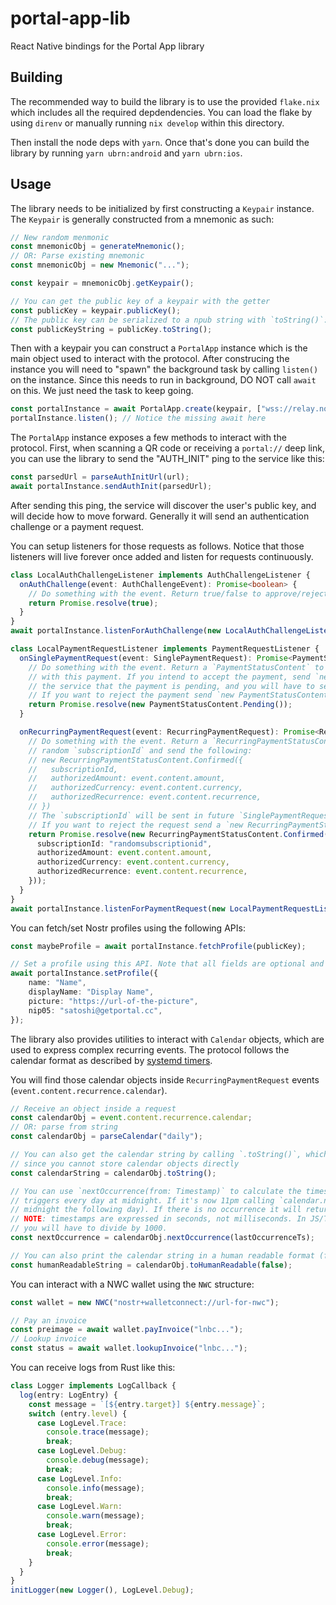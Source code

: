 # portal-app-lib

React Native bindings for the Portal App library

## Building

The recommended way to build the library is to use the provided `flake.nix` which includes all the required depdendencies. You can load the flake by using `direnv` or manually running `nix develop` within this directory.

Then install the node deps with `yarn`. Once that's done you can build the library by running `yarn ubrn:android` and `yarn ubrn:ios`.

## Usage

The library needs to be initialized by first constructing a `Keypair` instance. The `Keypair` is generally constructed from a mnemonic as such:

```ts
// New random menmonic
const mnemonicObj = generateMnemonic();
// OR: Parse existing mnemonic
const mnemonicObj = new Mnemonic("...");

const keypair = mnemonicObj.getKeypair();

// You can get the public key of a keypair with the getter
const publicKey = keypair.publicKey();
// The public key can be serialized to a npub string with `toString()`:
const publicKeyString = publicKey.toString();
```

Then with a keypair you can construct a `PortalApp` instance which is the main object used to interact with the protocol. After construcing the instance you will need to "spawn" the background task by calling `listen()` on the instance. Since this needs to run in background, DO NOT call `await` on this. We just need the task to keep going.

```ts
const portalInstance = await PortalApp.create(keypair, ["wss://relay.nostr.net"]);
portalInstance.listen(); // Notice the missing await here
```

The `PortalApp` instance exposes a few methods to interact with the protocol. First, when scanning a QR code or receiving a `portal://` deep link, you can use the library to send the "AUTH_INIT" ping to the service like this:

```ts
const parsedUrl = parseAuthInitUrl(url);
await portalInstance.sendAuthInit(parsedUrl);
```

After sending this ping, the service will discover the user's public key, and will decide how to move forward. Generally it will send an authentication challenge or a payment request.

You can setup listeners for those requests as follows. Notice that those listeners will live forever once added and listen for requests continuously.

```ts
class LocalAuthChallengeListener implements AuthChallengeListener {
  onAuthChallenge(event: AuthChallengeEvent): Promise<boolean> {
    // Do something with the event. Return true/false to approve/reject the request
    return Promise.resolve(true);
  }
}
await portalInstance.listenForAuthChallenge(new LocalAuthChallengeListener());
```

```ts
class LocalPaymentRequestListener implements PaymentRequestListener {
  onSinglePaymentRequest(event: SinglePaymentRequest): Promise<PaymentStatusContent> {
    // Do something with the event. Return a `PaymentStatusContent` to signal the service what you intend to do
    // with this payment. If you intend to accept the payment, send `new PaymentStatusContent.Pending()`. This signals
    // the service that the payment is pending, and you will have to send it via NWC (see below).
    // If you want to reject the payment send `new PaymentStatusContent.Rejected({ reason: 'User rejected' })`.
    return Promise.resolve(new PaymentStatusContent.Pending());
  }

  onRecurringPaymentRequest(event: RecurringPaymentRequest): Promise<RecurringPaymentStatusContent> {
    // Do something with the event. Return a `RecurringPaymentStatusContent`. If the user accepts the request, generate a new
    // random `subscriptionId` and send the following:
    // new RecurringPaymentStatusContent.Confirmed({
    //   subscriptionId,
    //   authorizedAmount: event.content.amount,
    //   authorizedCurrency: event.content.currency,
    //   authorizedRecurrence: event.content.recurrence,
    // })
    // The `subscriptionId` will be sent in future `SinglePaymentRequest` when those payment requests are part of a subscription.
    // If you want to reject the request send a `new RecurringPaymentStatusContent.Rejected({ reason: 'User rejected' })`.
    return Promise.resolve(new RecurringPaymentStatusContent.Confirmed({
      subscriptionId: "randomsubscriptionid",
      authorizedAmount: event.content.amount,
      authorizedCurrency: event.content.currency,
      authorizedRecurrence: event.content.recurrence,
    }));
  }
}
await portalInstance.listenForPaymentRequest(new LocalPaymentRequestListener());
```

You can fetch/set Nostr profiles using the following APIs:

```ts
const maybeProfile = await portalInstance.fetchProfile(publicKey);

// Set a profile using this API. Note that all fields are optional and could be omitted
await portalInstance.setProfile({
    name: "Name",
    displayName: "Display Name",
    picture: "https://url-of-the-picture",
    nip05: "satoshi@getportal.cc",
});
```

The library also provides utilities to interact with `Calendar` objects, which are used to express complex recurring events. The protocol
follows the calendar format as described by [systemd timers](https://www.freedesktop.org/software/systemd/man/latest/systemd.time.html#Calendar%20Events).

You will find those calendar objects inside `RecurringPaymentRequest` events (`event.content.recurrence.calendar`).

```ts
// Receive an object inside a request
const calendarObj = event.content.recurrence.calendar;
// OR: parse from string
const calendarObj = parseCalendar("daily");

// You can also get the calendar string by calling `.toString()`, which is useful to store the subscription in a database
// since you cannot store calendar objects directly
const calendarString = calendarObj.toString();

// You can use `nextOccurrence(from: Timestamp)` to calculate the timestamp of the next occurrence after a point in time. For example, a `daily` event
// triggers every day at midnight. If it's now 11pm calling `calendar.nextOccurrence(nowTimestamp)` will return a timestamp which is 1h in the future (at
// midnight the following day). If there is no occurrence it will return null.
// NOTE: timestamps are expressed in seconds, not milliseconds. In JS/TS if you use `(new Date()).getTime()` it generally returns the timestamp in ms, so
// you will have to divide by 1000.
const nextOccurrence = calendarObj.nextOccurrence(lastOccurrenceTs);

// You can also print the calendar string in a human readable format (for example "every day", "every month at 3pm") by using:
const humanReadableString = calendarObj.toHumanReadable(false);
```

You can interact with a NWC wallet using the `NWC` structure:

```ts
const wallet = new NWC("nostr+walletconnect://url-for-nwc");

// Pay an invoice
const preimage = await wallet.payInvoice("lnbc...");
// Lookup invoice
const status = await wallet.lookupInvoice("lnbc...");
```

You can receive logs from Rust like this:

```ts
class Logger implements LogCallback {
  log(entry: LogEntry) {
    const message = `[${entry.target}] ${entry.message}`;
    switch (entry.level) {
      case LogLevel.Trace:
        console.trace(message);
        break;
      case LogLevel.Debug:
        console.debug(message);
        break;
      case LogLevel.Info:
        console.info(message);
        break;
      case LogLevel.Warn:
        console.warn(message);
        break;
      case LogLevel.Error:
        console.error(message);
        break;
    }
  }
}
initLogger(new Logger(), LogLevel.Debug);
```